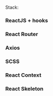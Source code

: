 Stack: 

### ReactJS + hooks
### React Router
### Axios
### SCSS
### React Context
### React Skeleton
